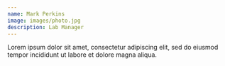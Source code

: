 ```yaml
---
name: Mark Perkins
image: images/photo.jpg
description: Lab Manager
---
```


Lorem ipsum dolor sit amet, consectetur adipiscing elit, sed do eiusmod tempor incididunt ut labore et dolore magna aliqua.
